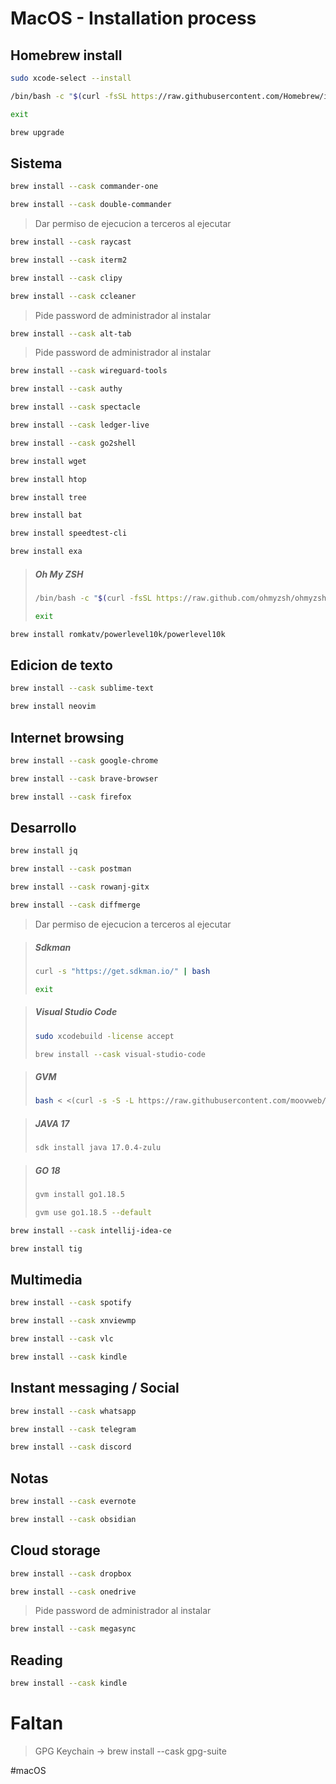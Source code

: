 # MacOS - Installation process

## Homebrew install
``` bash
sudo xcode-select --install
```
``` bash
/bin/bash -c "$(curl -fsSL https://raw.githubusercontent.com/Homebrew/install/HEAD/install.sh)"  
```
``` bash
exit  
```
``` bash
brew upgrade  
```

## Sistema
``` bash
brew install --cask commander-one
```
``` bash
brew install --cask double-commander
```
> Dar permiso de ejecucion a terceros al ejecutar
``` bash
brew install --cask raycast
```
``` bash
brew install --cask iterm2  
```
``` bash
brew install --cask clipy
```
``` bash
brew install --cask ccleaner
```
> Pide password de administrador al instalar
``` bash
brew install --cask alt-tab
```
> Pide password de administrador al instalar
``` bash
brew install --cask wireguard-tools
```
``` bash
brew install --cask authy
```
``` bash
brew install --cask spectacle
```
``` bash
brew install --cask ledger-live
```
``` bash
brew install --cask go2shell
```
``` bash
brew install wget
```
``` bash
brew install htop
```
``` bash
brew install tree
```
``` bash
brew install bat
```
``` bash
brew install speedtest-cli
```
``` bash
brew install exa
```
> ##### Oh My ZSH
>``` bash
>/bin/bash -c "$(curl -fsSL https://raw.github.com/ohmyzsh/ohmyzsh/master/tools/install.sh)"  
>```
>``` bash
>exit
>```
``` bash
brew install romkatv/powerlevel10k/powerlevel10k
```

## Edicion de texto
``` bash
brew install --cask sublime-text  
```
``` bash
brew install neovim
```

## Internet browsing
``` bash
brew install --cask google-chrome
```
``` bash
brew install --cask brave-browser  
```
``` bash
brew install --cask firefox
```

## Desarrollo
``` bash
brew install jq
```
``` bash
brew install --cask postman  
```
``` bash
brew install --cask rowanj-gitx
```
``` bash
brew install --cask diffmerge
```
> Dar permiso de ejecucion a terceros al ejecutar

>##### Sdkman
>``` bash
>curl -s "https://get.sdkman.io/" | bash
>```
>``` bash
>exit
>```

>##### Visual Studio Code
>``` bash
>sudo xcodebuild -license accept  
>```
>``` bash
>brew install --cask visual-studio-code  
>```

>##### GVM
>``` bash
>bash < <(curl -s -S -L https://raw.githubusercontent.com/moovweb/gvm/master/binscripts/gvm-installer)
>```

>##### JAVA 17
>``` bash
>sdk install java 17.0.4-zulu
>```

>##### GO 18
>``` bash
>gvm install go1.18.5
>```
>``` bash
>gvm use go1.18.5 --default
>```




``` bash
brew install --cask intellij-idea-ce
```

``` bash
brew install tig
```

## Multimedia
``` bash
brew install --cask spotify  
```
``` bash
brew install --cask xnviewmp  
```
``` bash
brew install --cask vlc
```
``` bash
brew install --cask kindle
```

## Instant messaging / Social
``` bash
brew install --cask whatsapp  
```
``` bash
brew install --cask telegram
```
``` bash
brew install --cask discord
```

## Notas
``` bash
brew install --cask evernote
```
``` bash
brew install --cask obsidian
```

## Cloud storage
``` bash
brew install --cask dropbox
```
``` bash
brew install --cask onedrive
```
> Pide password de administrador al instalar
``` bash
brew install --cask megasync
```

## Reading
``` bash
brew install --cask kindle
```

# Faltan

>GPG Keychain -> brew install --cask gpg-suite

#macOS 